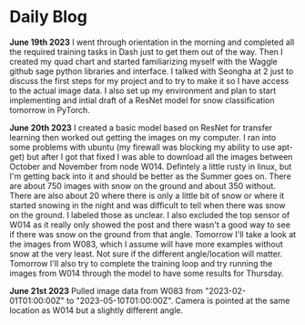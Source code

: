 # Daily Blog

**June 19th 2023**
I went through orientation in the morning and completed all the required training tasks in Dash just to get them out of the way. Then I created my quad chart and started familiarizing myself with the Waggle github sage python libraries and interface. I talked with Seongha at 2 just to discuss the first steps for my project and to try to make it so I have access to the actual image data. I also set up my environment and plan to start implementing and intial draft of a ResNet model for snow classification tomorrow in PyTorch.

**June 20th 2023**
I created a basic model based on ResNet for transfer learning then worked out getting the images on my computer. I ran into some problems with ubuntu (my firewall was blocking my ability to use apt-get) but after I got that fixed I was able to download all the images between October and November from node W014. Defintely a little rusty in linux, but I'm getting back into it and should be better as the Summer goes on. There are about 750 images with snow on the ground and about 350 without. There are also about 20 where there is only a little bit of snow or where it started snowing in the night and was difficult to tell when there was snow on the ground. I labeled those as unclear. I also excluded the top sensor of W014 as it really only showed the post and there wasn't a good way to see if there was snow on the ground from that angle. Tomorrow I'll take a look at the images from W083, which I assume will have more examples without snow at the very least. Not sure if the different angle/location will matter. Tomorrow I'll also try to complete the training loop and try running the images from W014 through the model to have some results for Thursday.

**June 21st 2023**
Pulled image data from W083 from "2023-02-01T01:00:00Z" to "2023-05-10T01:00:00Z". Camera is pointed at the same location as W014 but a slightly different angle.